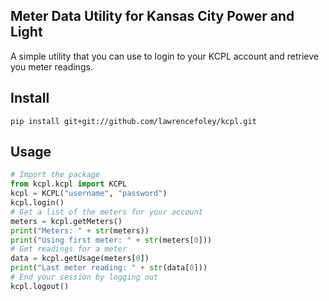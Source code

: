 ## Meter Data Utility for Kansas City Power and Light
A simple utility that you can use to login to your KCPL account and retrieve you meter readings.

## Install
```
pip install git+git://github.com/lawrencefoley/kcpl.git
```

## Usage
```python
# Import the package
from kcpl.kcpl import KCPL
kcpl = KCPL("username", "password")
kcpl.login()
# Get a list of the meters for your account
meters = kcpl.getMeters()
print("Meters: " + str(meters))
print("Using first meter: " + str(meters[0]))
# Get readings for a meter
data = kcpl.getUsage(meters[0])
print("Last meter reading: " + str(data[0]))
# End your session by logging out
kcpl.logout()
```
